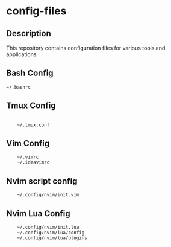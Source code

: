 # config-files

## Description

This repository contains configuration files for various tools and applications


## Bash Config

```shell
~/.bashrc

```

## Tmux Config

```shell

    ~/.tmux.conf

```

## Vim Config

```shell
    ~/.vimrc
    ~/.ideavimrc
```

## Nvim script config

```shell
    ~/.config/nvim/init.vim
```

## Nvim Lua Config 

```shell
    ~/.config/nvim/init.lua
    ~/.config/nvim/lua/config
    ~/.config/nvim/lua/plugins
```
